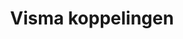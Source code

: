 ---
title: Visma koppelingen
key: visma
image: /images/@stock/Logos/visma-koppelingen.png
link_to: /koppelingen/visma
klass: boekhoud 
layout: koppelingen
referral-url:

excerpt: Met onze Visma boekhoudkoppelingen is je administratie altijd op orde. Probeer nu! Bespaar veel tijd met onze Visma koppelingen en andere API koppelingen.
---